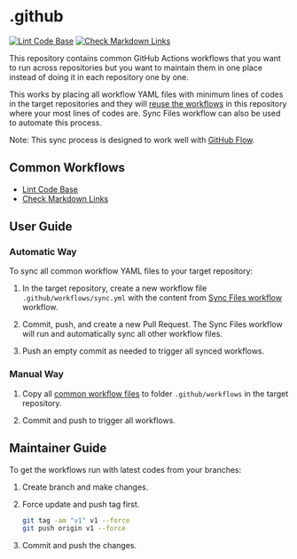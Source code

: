 # .github

[![Lint Code Base](https://github.com/pacroy/.github/actions/workflows/linter.yml/badge.svg)](https://github.com/pacroy/.github/actions/workflows/linter.yml) [![Check Markdown Links](https://github.com/pacroy/.github/actions/workflows/mdlink.yml/badge.svg)](https://github.com/pacroy/.github/actions/workflows/mdlink.yml)

This repository contains common GitHub Actions workflows that you want to run across repositories but you want to maintain them in one place instead of doing it in each repository one by one.

This works by placing all workflow YAML files with minimum lines of codes in the target repositories and they will [reuse the workflows](https://docs.github.com/en/actions/using-workflows/reusing-workflows) in this repository where your most lines of codes are. Sync Files workflow can also be used to automate this process.

Note: This sync process is designed to work well with [GitHub Flow](https://docs.github.com/en/get-started/quickstart/github-flow).

## Common Workflows

- [Lint Code Base](.github/workflows/linter.yml)
- [Check Markdown Links](.github/workflows/mdlink.yml)

## User Guide

### Automatic Way

To sync all common workflow YAML files to your target repository:

1. In the target repository, create a new workflow file `.github/workflows/sync.yml` with the content from [Sync Files workflow](.github/workflows/sync.yml) workflow.

2. Commit, push, and create a new Pull Request. The Sync Files workflow will run and automatically sync all other workflow files.

3. Push an empty commit as needed to trigger all synced workflows.

### Manual Way

1. Copy all [common workflow files](#common-workflows) to folder `.github/workflows` in the target repository.

2. Commit and push to trigger all workflows.

## Maintainer Guide

To get the workflows run with latest codes from your branches:

1. Create branch and make changes.

2. Force update and push tag first.

    ```sh
    git tag -am "v1" v1 --force
    git push origin v1 --force
    ```

3. Commit and push the changes.
